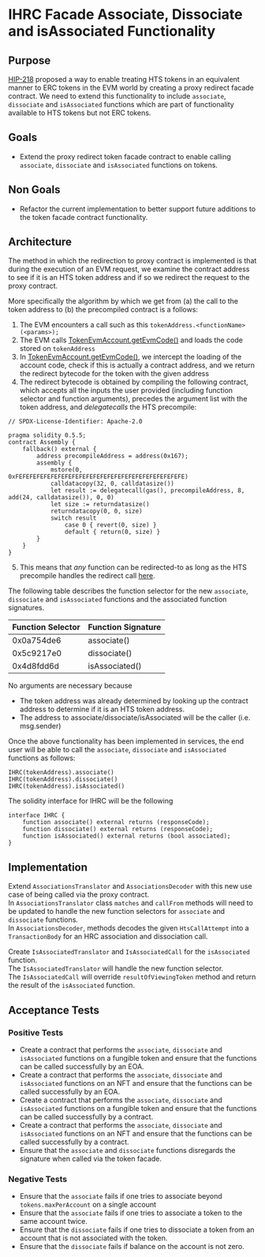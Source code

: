 # IHRC Facade Associate, Dissociate and isAssociated Functionality

## Purpose

[HIP-218](https://hips.hedera.com/hip/hip-218) proposed a way to enable treating HTS tokens in an equivalent manner
to ERC tokens in the EVM world by creating a proxy redirect facade contract.  We need to extend 
this functionality to include `associate`, `dissociate` and `isAssociated` functions which are part of functionality available to HTS tokens
but not ERC tokens.

## Goals

- Extend the proxy redirect token facade contract to enable calling `associate`, `dissociate` and `isAssociated` functions on tokens.

## Non Goals

- Refactor the current implementation to better support future additions to the token facade contract functionality.

## Architecture

The method in which the redirection to proxy contract is implemented is that during the execution of an EVM request, we examine the contract address to see
if it is an HTS token address and if so we redirect the request to the proxy contract.  

More specifically the algorithm by which we get from (a) the call to the token address to (b) the precompiled contract is a follows:
1. The EVM encounters a call such as this `tokenAddress.<functionName>(<params>);`
2. The EVM calls [TokenEvmAccount.getEvmCode()](https://github.com/hashgraph/hedera-services/blob/f82b34132707755f7aa87e09e2de85ba9d5bfcd2/hedera-node/hedera-smart-contract-service-impl/src/main/java/com/hedera/node/app/service/contract/impl/state/TokenEvmAccount.java#L79) and loads the code stored on `tokenAddress`
3. In [TokenEvmAccount.getEvmCode()](https://github.com/hashgraph/hedera-services/blob/f82b34132707755f7aa87e09e2de85ba9d5bfcd2/hedera-node/hedera-smart-contract-service-impl/src/main/java/com/hedera/node/app/service/contract/impl/state/TokenEvmAccount.java#L79), we intercept the loading of the account code, check if this is actually a contract address, and we return the redirect bytecode for the token with the given address
4. The redirect bytecode is obtained by compiling the following contract, which accepts all the inputs the user provided (including function selector and function arguments), precedes the argument list with the token address, and _delegatecalls_ the HTS precompile:
```
// SPDX-License-Identifier: Apache-2.0

pragma solidity 0.5.5;
contract Assembly {
	fallback() external {
		address precompileAddress = address(0x167);
		assembly {
			mstore(0, 0xFEFEFEFEFEFEFEFEFEFEFEFEFEFEFEFEFEFEFEFEFEFEFEFE)
			calldatacopy(32, 0, calldatasize())
			let result := delegatecall(gas(), precompileAddress, 8, add(24, calldatasize()), 0, 0)
			let size := returndatasize()
			returndatacopy(0, 0, size)
			switch result
				case 0 { revert(0, size) }
				default { return(0, size) }
		}
	}
}
```
5. This means that _any_ function can be redirected-to as long as the HTS precompile handles the redirect call [here](https://github.com/hashgraph/hedera-services/blob/a1ccc19042d577c84076e97ee8485f33e2c9e696/hedera-node/hedera-smart-contract-service-impl/src/main/java/com/hedera/node/app/service/contract/impl/exec/processors/CustomMessageCallProcessor.java#L121). 


The following table describes the function selector for the new `associate`, `dissociate` and `isAssociated` functions and the associated function signatures.

| Function Selector  | Function Signature |
|--------------------|--------------------|
| 0x0a754de6         | associate()        |
| 0x5c9217e0         | dissociate()       |
| 0x4d8fdd6d         | isAssociated()     |

No arguments are necessary because 
- The token address was already determined by looking up the contract address to determine if it is an HTS token address.
- The address to associate/dissociate/isAssociated will be the caller (i.e. msg.sender)

Once the above functionality has been implemented in services, the end user will be able to call the `associate`, `dissociate` and `isAssociated` functions as follows:

```
IHRC(tokenAddress).associate()
IHRC(tokenAddress).dissociate()
IHRC(tokenAddress).isAssociated()
```

The solidity interface for IHRC will be the following

```
interface IHRC {
    function associate() external returns (responseCode);
    function dissociate() external returns (responseCode);
    function isAssociated() external returns (bool associated);
}
```

## Implementation

Extend `AssociationsTranslator` and `AssociationsDecoder` with this new use case of being called via the proxy contract.  
In `AssociationsTranslator` class `matches` and `callFrom` methods will need to be updated to handle the new function selectors for `associate` and `dissociate` functions.  
In `AssociationsDecoder`, methods decodes the given `HtsCallAttempt` into a `TransactionBody` for an HRC association and dissociation call.

Create `IsAssociatedTranslator` and `IsAssociatedCall` for the `isAssociated` function.  
The `IsAssociatedTranslator` will handle the new function selector.  
The `IsAssociatedCall` will override `resultOfViewingToken` method and return the result of the `isAssociated` function.

## Acceptance Tests

### Positive Tests
- Create a contract that performs the `associate`, `dissociate` and `isAssociated` functions on a fungible token and ensure that the functions can be called successfully by an EOA.
- Create a contract that performs the `associate`, `dissociate` and `isAssociated` functions on an NFT and ensure that the functions can be called successfully by an EOA.
- Create a contract that performs the `associate`, `dissociate` and `isAssociated` functions on a fungible token and ensure that the functions can be called successfully by a contract.
- Create a contract that performs the `associate`, `dissociate` and `isAssociated` functions on an NFT and ensure that the functions can be called successfully by a contract.
- Ensure that the `associate` and `dissociate` functions disregards the signature when called via the token facade.

### Negative Tests
- Ensure that the `associate` fails if one tries to associate beyond `tokens.maxPerAccount` on a single account
- Ensure that the `associate` fails if one tries to associate a token to the same account twice.
- Ensure that the `dissociate` fails if one tries to dissociate a token from an account that is not associated with the token.
- Ensure that the `dissociate` fails if balance on the account is not zero.